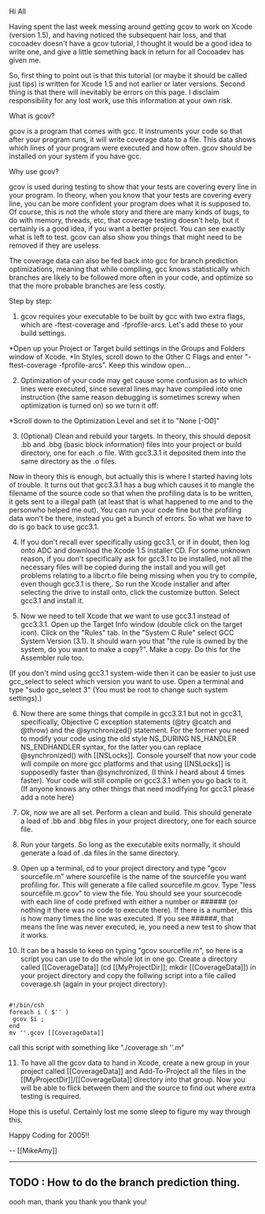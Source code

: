 

Hi All

Having spent the last week messing around getting gcov to work on Xcode (version 1.5), and having noticed the subsequent hair loss, and that cocoadev doesn't have a gcov tutorial, I thought it would be a good idea to write one, and give a little something back in return for all Cocoadev has given me.

So, first thing to point out is that this tutorial (or maybe it should be called just tips) is written for Xcode 1.5 and not earlier or later versions. Second thing is that there will inevitably be errors on this page. I disclaim responsibility for any lost work, use this information at your own risk.

What is gcov?

gcov is a program that comes with gcc. It instruments your code so that after your program runs, it will write coverage data to a file. This data shows which lines of your program were executed and how often. gcov should be installed on your system if you have gcc.

Why use gcov?

gcov is used during testing to show that your tests are covering every line in your program. In theory, when you know that your tests are covering every line, you can be more confident your program does what it is supposed to. Of course, this is not the whole story and there are many kinds of bugs, to do with memory, threads, etc, that coverage testing doesn't help, but it certainly is a good idea, if you want a better project. You can see exactly what is left to test. gcov can also show you things that might need to be removed if they are useless.

The coverage data can also be fed back into gcc for branch prediction optimizations, meaning that while compiling, gcc knows statistically which branches are likely to be followed more often in your code, and optimize so that the more probable branches are less costly. 

Step by step:

1. gcov requires your executable to be built by gcc with two extra flags, which are -ftest-coverage and -fprofile-arcs.  Let's add these to your build settings. 

*Open up your Project or Target build settings in the Groups and Folders window of Xcode.
*In Styles, scroll down to the Other C Flags and enter "-ftest-coverage -fprofile-arcs". Keep this window open...


2. Optimization of your code may get cause some confusion as to which lines were executed, since several lines may have compiled into one instruction (the same reason debugging is sometimes screwy when optimization is turned on) so we turn it off:

*Scroll down to the Optimization Level and set it to "None [-O0]"


3. (Optional) Clean and rebuild your targets. In theory, this should deposit .bb and .bbg (basic block information) files into your project or build directory, one for each .o file. With gcc3.3.1 it deposited them into the same directory as the .o files.

Now in theory this is enough, but actually this is where I started having lots of trouble. It turns out that gcc3.3.1 has a bug which causes it to mangle the filename of the source code so that when the profiling data is to be written, it gets sent to a illegal path (at least that is what happened to me and to the personwho helped me out). You can run your code fine but the profiling data won't be there, instead you get a bunch of errors. So what we have to do is go back to use gcc3.1. 

4. If you don't recall ever specifically using gcc3.1, or if in doubt, then log onto ADC and download the Xcode 1.5 installer CD. For some unknown reason, if you don't specifically ask for gcc3.1 to be installed, not all the necessary files will be copied during the install and you will get problems relating to a libcrt.o file being missing when you try to compile, even though gcc3.1 is there,. So run the Xcode installer and after selecting the drive to install onto, click the customize button. Select gcc3.1 and install it.

5. Now we need to tell Xcode that we want to use gcc3.1 instead of gcc3.3.1. Open up the Target Info window (double click on the target icon). Click on the "Rules" tab. In the "System C Rule" select GCC System Version (3.1). It should warn you that "the rule is owned by the system, do you want to make a copy?". Make a copy. Do this for the Assembler rule too.

(If you don't mind using gcc3.1 system-wide then it can be easier to just use gcc_select to select which version you want to use. Open a terminal and type "sudo gcc_select 3" (You must be root to change such system settings).)

6. Now there are some things that compile in gcc3.3.1 but not in gcc3.1, specifically, Objective C exception statements (@try @catch and @throw) and the @synchronized() statement. For the former you need to modify your code using the old style NS_DURING NS_HANDLER NS_ENDHANDLER syntax, for the latter you can replace @synchronized() with [[NSLocks]]. Console yourself that now your code will compile on more gcc platforms and that using [[NSLocks]] is supposedly faster than @synchronized, (I think I heard about 4 times faster). Your code will still compile on gcc3.3.1 when you go back to it. (If anyone knows any other things that need modifying for gcc3.1 please add a note here)

7. Ok, now we are all set. Perform a clean and build. This should generate a load of .bb and .bbg files in your project directory, one for each source file. 

8. Run your targets. So long as the executable exits normally, it should generate a load of .da files in the same directory.

9. Open up a terminal, cd to your project directory and type "gcov sourcefile.m" where sourcefile is the name of the sourcefile you want profiling for. This will generate a file called sourcefile.m.gcov. Type "less sourcefile.m.gcov" to view the file. You should see your sourcecode with each line of code prefixed with either a number or ###### (or nothing it there was no code to execute there). If there is a number, this is how many times the line was executed. If you see ######, that means the line was never executed, ie, you need a new test to show that it works.

10. It can be a hassle to keep on typing "gcov sourcefile.m", so here is a script you can use to do the whole lot in one go. Create a directory called [[CoverageData]] (cd [[MyProjectDir]]; mkdir [[CoverageData]]) in your project directory and copy the follwing script into a file called coverage.sh (again in your project directory):

<code>
#!/bin/csh
foreach i ( $'' )
 gcov $i ; 
end
mv ''.gcov [[CoverageData]]
</code>

call this script with something like "./coverage.sh ''.m"

11. To have all the gcov data to hand in Xcode, create a new group in your project called [[CoverageData]] and Add-To-Project all the files in the [[MyProjectDir]]/[[CoverageData]] directory into that group. Now you will be able to flick between them and the source to find out where extra testing is required.

Hope this is useful. Certainly lost me some sleep to figure my way through this.

Happy Coding for 2005!!

-- [[MikeAmy]]

----
TODO : How to do the branch prediction thing.
----

oooh man, thank you thank you thank you!
